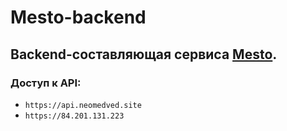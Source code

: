 # Mesto-backend
## Backend-составляющая сервиса [Mesto](https://github.com/neomedved/mesto).
### Доступ к API:
* `https://api.neomedved.site`
* `https://84.201.131.223`
